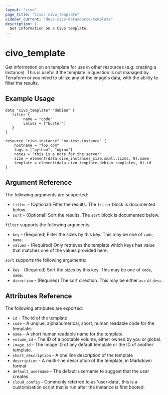 ```yaml
---
layout: "civo"
page_title: "Civo: civo_template"
sidebar_current: "docs-civo-datasource-template"
description: |-
  Get information on a Civo template.
---
```


# civo\_template

Get information on an template for use in other resources (e.g. creating a Instance).
This is useful if the template in question is not managed by Terraform or 
you need to utilize any of the image's data, with the ability to filter the results.

## Example Usage

```hcl
data "civo_template" "debian" {
   filter {
        name = "code"
        values = ["buster"]
   }
}

resource "civo_instance" "my-test-instance" {
    hostname = "foo.com"
    tags = ["python", "nginx"]
    notes = "this is a note for the server"
    size = element(data.civo_instances_size.small.sizes, 0).name
    template = element(data.civo_template.debian.templates, 0).id
}
```
## Argument Reference

The following arguments are supported:

* `filter` - (Optional) Filter the results.
  The `filter` block is documented below.
* `sort` - (Optional) Sort the results.
  The `sort` block is documented below.

`filter` supports the following arguments:

* `key` - (Required) Filter the sizes by this key. This may be one of `code`,
  `name`.
* `values` - (Required) Only retrieves the template which keys has value that matches
  one of the values provided here.

`sort` supports the following arguments:

* `key` - (Required) Sort the sizes by this key. This may be one of `code`, 
`name`.
* `direction` - (Required) The sort direction. This may be either `asc` or `desc`.


## Attributes Reference

The following attributes are exported:

* `id` - The id of the template
* `code` - A unqiue, alphanumerical, short, human readable code for the template.
* `name` - A short human readable name for the template
* `volume_id` - The ID of a bootable volume, either owned by you or global.
* `image_id` - The Image ID of any default template or the ID of another template.
* `short_description` - A one line description of the template
* `description` - A multi-line description of the template, in Markdown format
* `default_username` - The default username to suggest that the user creates
* `cloud_config` - Commonly referred to as 'user-data', this is a customisation script that is run after
the instance is first booted.

